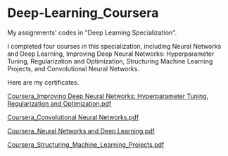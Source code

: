 # Deep-Learning_Coursera

My assignments' codes in "Deep Learning Specialization". 


I completed four courses in this specialization, including Neural Networks and Deep Learning, Improving Deep Neural Networks: Hyperparameter Tuning, Regularization and Optimization, Structuring Machine Learning Projects, and Convolutional Neural Networks.   


Here are my certificates.

[Coursera_Improving Deep Neural Networks: Hyperparameter Tuning, Regularization and Optimization.pdf](https://github.com/cindyuc/Deep-Learning_Coursera/files/6972865/Coursera_Improving.Deep.Neural.Networks.Hyperparameter.Tuning.Regularization.and.Optimization.pdf)

[Coursera_Convolutional Neural Networks.pdf](https://github.com/cindyuc/Deep-Learning_Coursera/files/6972867/Coursera_Convolutional.Neural.Networks.pdf)

[Coursera_Neural Networks and Deep Learning.pdf](https://github.com/cindyuc/Deep-Learning_Coursera/files/6972868/Coursera_Neural.Networks.and.Deep.Learning.pdf)

[Coursera_Structuring_Machine_Learning_Projects.pdf](https://github.com/cindyuc/Deep-Learning_Coursera/files/6972870/Coursera_Structuring_Machine_Learning_Projects.pdf)






